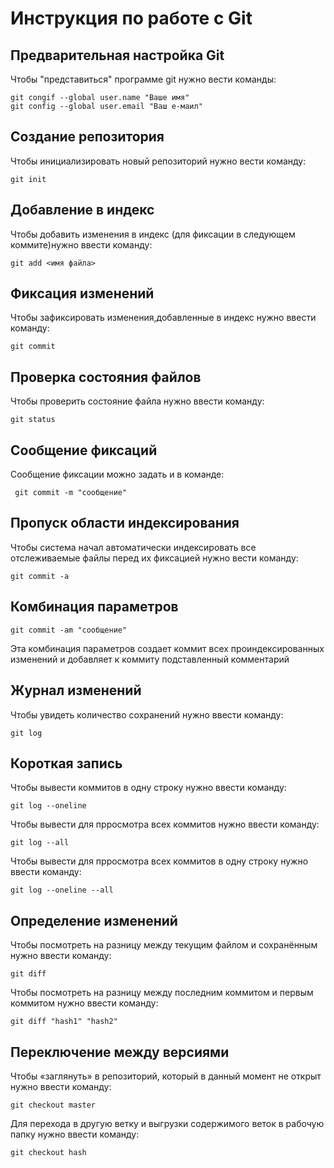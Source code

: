 # **Инструкция по работе с Git**

## Предварительная настройка Git

Чтобы "представиться" программе git нужно вести команды:

    git congif --global user.name "Ваше имя"
    git config --global user.email "Ваш е-маил"

## Создание репозитория

Чтобы инициализировать новый репозиторий нужно вести команду:

    git init

## Добавление в индекс

Чтобы добавить изменения в индекс (для фиксации в следующем коммите)нужно ввести команду:

    git add <имя файла>

## Фиксация изменений

Чтобы зафиксировать изменения,добавленные в индекс нужно ввести команду:

    git commit

## Проверка состояния файлов

Чтобы проверить состояние файла нужно ввести команду:

    git status

## Cообщение фиксаций 

Сообщение фиксации можно задать и в команде:
 
     git commit -m "сообщение"

## Пропуск области индексирования

Чтобы система начал автоматически индексировать 
все отслеживаемые файлы перед их фиксацией нужно вести команду:

    git commit -a 

## Комбинация параметров

    git commit -am "сообщение"
Эта комбинация параметров создает коммит всех проиндексированных изменений и добавляет к коммиту подставленный комментарий

## Журнал изменений

Чтобы увидеть количество сохранений нужно ввести команду:

    git log

## Короткая запись

Чтобы вывести коммитов в одну строку нужно ввести команду:

    git log --oneline

Чтобы вывести для прросмотра всех коммитов нужно ввести команду:

    git log --all

Чтобы вывести для прросмотра всех коммитов в одну строку нужно ввести команду:

    git log --oneline --all

## Определение изменений 

Чтобы посмотреть на разницу между текущим файлом 
и сохранённым нужно ввести команду:

    git diff

Чтобы посмотреть на разницу между последним коммитом и первым коммитом нужно ввести команду:

    git diff "hash1" "hash2"

## Переключение между версиями

Чтобы «заглянуть» в репозиторий, который в данный момент не открыт нужно ввести команду:

    git checkout master

 Для перехода в другую ветку и выгрузки содержимого веток в рабочую папку нужно ввести команду:

    git checkout hash